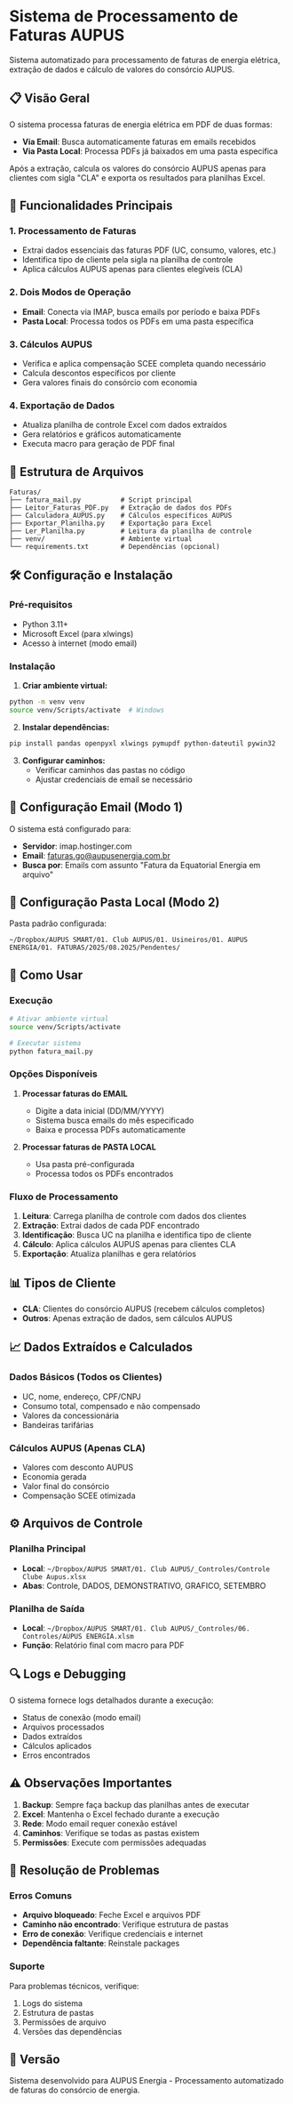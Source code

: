 # Sistema de Processamento de Faturas AUPUS

Sistema automatizado para processamento de faturas de energia elétrica, extração de dados e cálculo de valores do consórcio AUPUS.

## 📋 Visão Geral

O sistema processa faturas de energia elétrica em PDF de duas formas:
- **Via Email**: Busca automaticamente faturas em emails recebidos
- **Via Pasta Local**: Processa PDFs já baixados em uma pasta específica

Após a extração, calcula os valores do consórcio AUPUS apenas para clientes com sigla "CLA" e exporta os resultados para planilhas Excel.

## 🚀 Funcionalidades Principais

### 1. Processamento de Faturas
- Extrai dados essenciais das faturas PDF (UC, consumo, valores, etc.)
- Identifica tipo de cliente pela sigla na planilha de controle
- Aplica cálculos AUPUS apenas para clientes elegíveis (CLA)

### 2. Dois Modos de Operação
- **Email**: Conecta via IMAP, busca emails por período e baixa PDFs
- **Pasta Local**: Processa todos os PDFs em uma pasta específica

### 3. Cálculos AUPUS
- Verifica e aplica compensação SCEE completa quando necessário
- Calcula descontos específicos por cliente
- Gera valores finais do consórcio com economia

### 4. Exportação de Dados
- Atualiza planilha de controle Excel com dados extraídos
- Gera relatórios e gráficos automaticamente
- Executa macro para geração de PDF final

## 📁 Estrutura de Arquivos

```
Faturas/
├── fatura_mail.py          # Script principal
├── Leitor_Faturas_PDF.py   # Extração de dados dos PDFs
├── Calculadora_AUPUS.py    # Cálculos específicos AUPUS
├── Exportar_Planilha.py    # Exportação para Excel
├── Ler_Planilha.py         # Leitura da planilha de controle
├── venv/                   # Ambiente virtual
└── requirements.txt        # Dependências (opcional)
```

## 🛠️ Configuração e Instalação

### Pré-requisitos
- Python 3.11+
- Microsoft Excel (para xlwings)
- Acesso à internet (modo email)

### Instalação

1. **Criar ambiente virtual:**
```bash
python -m venv venv
source venv/Scripts/activate  # Windows
```

2. **Instalar dependências:**
```bash
pip install pandas openpyxl xlwings pymupdf python-dateutil pywin32
```

3. **Configurar caminhos:**
   - Verificar caminhos das pastas no código
   - Ajustar credenciais de email se necessário

## 📧 Configuração Email (Modo 1)

O sistema está configurado para:
- **Servidor**: imap.hostinger.com
- **Email**: faturas.go@aupusenergia.com.br
- **Busca por**: Emails com assunto "Fatura da Equatorial Energia em arquivo"

## 📂 Configuração Pasta Local (Modo 2)

Pasta padrão configurada:
```
~/Dropbox/AUPUS SMART/01. Club AUPUS/01. Usineiros/01. AUPUS ENERGIA/01. FATURAS/2025/08.2025/Pendentes/
```

## 🎯 Como Usar

### Execução
```bash
# Ativar ambiente virtual
source venv/Scripts/activate

# Executar sistema
python fatura_mail.py
```

### Opções Disponíveis
1. **Processar faturas do EMAIL**
   - Digite a data inicial (DD/MM/YYYY)
   - Sistema busca emails do mês especificado
   - Baixa e processa PDFs automaticamente

2. **Processar faturas de PASTA LOCAL**
   - Usa pasta pré-configurada
   - Processa todos os PDFs encontrados

### Fluxo de Processamento
1. **Leitura**: Carrega planilha de controle com dados dos clientes
2. **Extração**: Extrai dados de cada PDF encontrado
3. **Identificação**: Busca UC na planilha e identifica tipo de cliente
4. **Cálculo**: Aplica cálculos AUPUS apenas para clientes CLA
5. **Exportação**: Atualiza planilhas e gera relatórios

## 📊 Tipos de Cliente

- **CLA**: Clientes do consórcio AUPUS (recebem cálculos completos)
- **Outros**: Apenas extração de dados, sem cálculos AUPUS

## 📈 Dados Extraídos e Calculados

### Dados Básicos (Todos os Clientes)
- UC, nome, endereço, CPF/CNPJ
- Consumo total, compensado e não compensado
- Valores da concessionária
- Bandeiras tarifárias

### Cálculos AUPUS (Apenas CLA)
- Valores com desconto AUPUS
- Economia gerada
- Valor final do consórcio
- Compensação SCEE otimizada

## ⚙️ Arquivos de Controle

### Planilha Principal
- **Local**: `~/Dropbox/AUPUS SMART/01. Club AUPUS/_Controles/Controle Clube Aupus.xlsx`
- **Abas**: Controle, DADOS, DEMONSTRATIVO, GRAFICO, SETEMBRO

### Planilha de Saída
- **Local**: `~/Dropbox/AUPUS SMART/01. Club AUPUS/_Controles/06. Controles/AUPUS ENERGIA.xlsm`
- **Função**: Relatório final com macro para PDF

## 🔍 Logs e Debugging

O sistema fornece logs detalhados durante a execução:
- Status de conexão (modo email)
- Arquivos processados
- Dados extraídos
- Cálculos aplicados
- Erros encontrados

## ⚠️ Observações Importantes

1. **Backup**: Sempre faça backup das planilhas antes de executar
2. **Excel**: Mantenha o Excel fechado durante a execução
3. **Rede**: Modo email requer conexão estável
4. **Caminhos**: Verifique se todas as pastas existem
5. **Permissões**: Execute com permissões adequadas

## 🔧 Resolução de Problemas

### Erros Comuns
- **Arquivo bloqueado**: Feche Excel e arquivos PDF
- **Caminho não encontrado**: Verifique estrutura de pastas
- **Erro de conexão**: Verifique credenciais e internet
- **Dependência faltante**: Reinstale packages

### Suporte
Para problemas técnicos, verifique:
1. Logs do sistema
2. Estrutura de pastas
3. Permissões de arquivo
4. Versões das dependências

## 📝 Versão
Sistema desenvolvido para AUPUS Energia - Processamento automatizado de faturas do consórcio de energia.